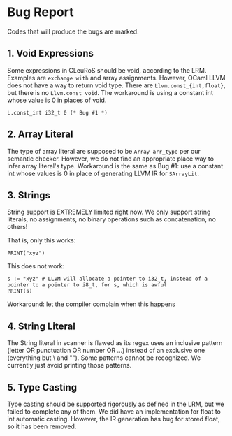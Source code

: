 # Bug Report

Codes that will produce the bugs are marked.

## 1. Void Expressions

Some expressions in CLeuRoS should be void, according to the LRM. Examples are `exchange with` and array assignments. However, OCaml LLVM does not have a way to return void type. There are `Llvm.const_{int,float}`, but there is no `Llvm.const_void`. The workaround is using a constant int whose value is 0 in places of void.

```
L.const_int i32_t 0 (* Bug #1 *)
```



## 2. Array Literal

The type of array literal are supposed to be `Array arr_type` per our semantic checker. However, we do not find an appropriate place way to infer array literal's type. Workaround is the same as Bug #1: use a constant int whose values is 0 in place of generating LLVM IR for `SArrayLit`.



## 3. Strings

String support is EXTREMELY limited right now. We only support string literals, no assignments, no binary operations such as concatenation, no others!

That is, only this works:

```
PRINT("xyz")
```

This does not work:

```
s := "xyz" # LLVM will allocate a pointer to i32_t, instead of a pointer to a pointer to i8_t, for s, which is awful
PRINT(s)
```

Workaround: let the compiler complain when this happens



## 4. String Literal

The String literal in scanner is flawed as its regex uses an inclusive pattern (letter OR punctuation OR number OR ...) instead of an exclusive one (everything but \ and ""). Some patterns cannot be recognized. We currently just avoid printing those patterns.



## 5. Type Casting

Type casting should be supported rigorously as defined in the LRM, but we failed to complete any of them. We did have an implementation for float to int automatic casting. However, the IR generation has bug for stored float, so it has been removed.

